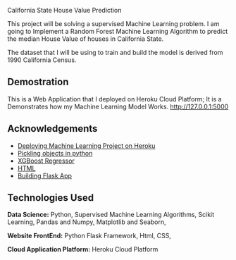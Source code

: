 

California State House Value Prediction

This project will be solving a supervised Machine Learning problem. I am going to Implement a Random Forest Machine Learning Algorithm to predict the median House Value of houses in California State.

The dataset that I will be using to train and build the model is derived from 1990 California Census.

## Demostration
This is a Web Application that I deployed on Heroku Cloud Platform; It is a Demonstrates how my Machine Learning Model Works. 
http://127.0.0.1:5000 


## Acknowledgements

 - [Deploying Machine Learning Project on Heroku](https://www.youtube.com/results?search_query=deploy+model+krish+naik)
 - [Pickling objects in python](https://www.youtube.com/watch?v=Pl4Hp8qwwes)
 - [XGBoost Regressor](https://www.geeksforgeeks.org/xgboost-for-regression/)
 - [HTML](https://www.w3schools.com/tags/tag_div.ASP)
 - [Building Flask App](https://www.analyticsvidhya.com/blog/2021/10/a-complete-guide-on-machine-learning-model-deployment-using-heroku/)

## Technologies Used

**Data Science:** 
Python,
Supervised Machine Learning Algorithms,
Scikit Learning,
Pandas and Numpy,
Matplotlib and Seaborn,

**Website FrontEnd:** 
Python Flask Framework,
Html,
CSS,

**Cloud Application Platform:**
Heroku Cloud Platform 




